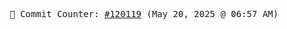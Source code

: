 <p align="center">
    <samp>
        📮 Commit Counter: <a href="https://github.com/Javascript-void0/Javascript-void0/commits/main">#120119</a> (May 20, 2025 @ 06:57 AM)
    </samp>
</p>